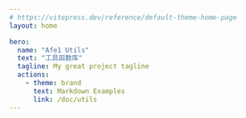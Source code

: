 ```yaml
---
# https://vitepress.dev/reference/default-theme-home-page
layout: home

hero:
  name: "Afe1 Utils"
  text: "工具函数库"
  tagline: My great project tagline
  actions:
    - theme: brand
      text: Markdown Examples
      link: /doc/utils
---
```

